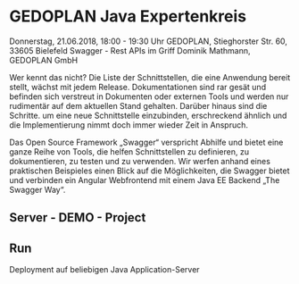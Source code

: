 # GEDOPLAN Java Expertenkreis

Donnerstag, 21.06.2018, 18:00 - 19:30 Uhr
GEDOPLAN, Stieghorster Str. 60, 33605 Bielefeld
Swagger - Rest APIs im Griff
Dominik Mathmann, GEDOPLAN GmbH

Wer kennt das nicht? Die Liste der Schnittstellen, die eine Anwendung bereit stellt, wächst mit jedem Release. Dokumentationen sind rar gesät und befinden sich verstreut in Dokumenten oder externen Tools und werden nur rudimentär auf dem aktuellen Stand gehalten. Darüber hinaus sind die Schritte. um eine neue Schnittstelle einzubinden, erschreckend ähnlich und die Implementierung nimmt doch immer wieder Zeit in Anspruch.

Das Open Source Framework „Swagger“ verspricht Abhilfe und bietet eine ganze Reihe von Tools, die helfen Schnittstellen zu definieren, zu dokumentieren, zu testen und zu verwenden. Wir werfen anhand eines praktischen Beispieles einen Blick auf die Möglichkeiten, die Swagger bietet und verbinden ein Angular Webfrontend mit einem Java EE Backend „The Swagger Way“. 

## Server - DEMO - Project

## Run

Deployment auf beliebigen Java Application-Server
